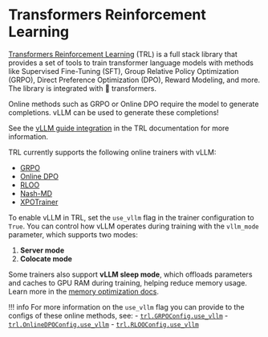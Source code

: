 # Transformers Reinforcement Learning

[Transformers Reinforcement Learning](https://huggingface.co/docs/trl) (TRL) is a full stack library that provides a set of tools to train transformer language models with methods like Supervised Fine-Tuning (SFT), Group Relative Policy Optimization (GRPO), Direct Preference Optimization (DPO), Reward Modeling, and more. The library is integrated with 🤗 transformers.

Online methods such as GRPO or Online DPO require the model to generate completions. vLLM can be used to generate these completions!

See the [vLLM guide integration](https://huggingface.co/docs/trl/main/en/vllm_integration) in the TRL documentation for more information.

TRL currently supports the following online trainers with vLLM:

- [GRPO](https://huggingface.co/docs/trl/main/en/grpo_trainer)
- [Online DPO](https://huggingface.co/docs/trl/main/en/online_dpo_trainer)
- [RLOO](https://huggingface.co/docs/trl/main/en/rloo_trainer)
- [Nash-MD](https://huggingface.co/docs/trl/main/en/nash_md_trainer)
- [XPOTrainer](https://huggingface.co/docs/trl/main/en/xpo_trainer)

To enable vLLM in TRL, set the `use_vllm` flag in the trainer configuration to `True`. You can control how vLLM operates during training with the `vllm_mode` parameter, which supports two modes:

1. **Server mode**
2. **Colocate mode**

Some trainers also support **vLLM sleep mode**, which offloads parameters and caches to GPU RAM during training, helping reduce memory usage. Learn more in the [memory optimization docs](https://huggingface.co/docs/trl/main/en/reducing_memory_usage#vllm-sleep-mode).

!!! info
    For more information on the `use_vllm` flag you can provide to the configs of these online methods, see:
    - [`trl.GRPOConfig.use_vllm`](https://huggingface.co/docs/trl/main/en/grpo_trainer#trl.GRPOConfig.use_vllm)
    - [`trl.OnlineDPOConfig.use_vllm`](https://huggingface.co/docs/trl/main/en/online_dpo_trainer#trl.OnlineDPOConfig.use_vllm)
    - [`trl.RLOOConfig.use_vllm`](https://huggingface.co/docs/trl/main/en/rloo_trainer#trl.RLOOConfig.use_vllm)
